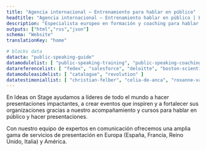 ```yaml
---
title: "Agencia internacional – Entrenamiento para hablar en público"
headtitle: "Agencia internacional – Entrenamiento hablar en público | España"
description: "Especialista europeo en formación y coaching para hablar en público y oratoria, y preparación de presentaciones efectivas e impactantes"
outputs: ["html","rss","json"]
schema: "Website"
translationKey: "home"

# blocks data
datacta: "public-speaking-guide"
datamodulelist: [ "public-speaking-training", "public-speaking-coaching", "presentation-creation" ]
datareferencelist: [ "fedex", "salesforce", "deloitte", "boston-scientific", "google", "disney", "wbg", "ashoka", "lacoste", "business-france", "safran", "colombus-consulting", "edf", "loreal", "pierre-fabre", "insead", "em-lyon", "biogen"  ]
datamoduleasidelist: [ "catalogue", "revolution" ]
datatestimoniallist: [ "christian-felber", "celia-de-anca", "roxanne-varza", "cesar-harada", "nicolas-beau" ]
---
```

En Ideas on Stage ayudamos a líderes de todo el mundo a hacer presentaciones impactantes, a crear eventos que inspiren y a fortalecer sus organizaciones gracias a nuestro acompañamiento y cursos para hablar en público y hacer presentaciones.

Con nuestro equipo de expertos en comunicación ofrecemos una amplia gama de servicios de presentación en Europa (España, Francia, Reino Unido, Italia) y América.
